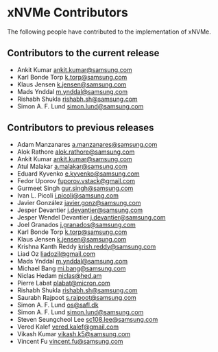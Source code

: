 <!--
SPDX-FileCopyrightText: Samsung Electronics Co., Ltd

SPDX-License-Identifier: BSD-3-Clause
-->

# xNVMe Contributors

The following people have contributed to the implementation of xNVMe.

## Contributors to the current release

* Ankit Kumar <ankit.kumar@samsung.com>
* Karl Bonde Torp <k.torp@samsung.com>
* Klaus Jensen <k.jensen@samsung.com>
* Mads Ynddal <m.ynddal@samsung.com>
* Rishabh Shukla <rishabh.sh@samsung.com>
* Simon A. F. Lund <simon.lund@samsung.com>

## Contributors to previous releases

* Adam Manzanares <a.manzanares@samsung.com>
* Alok Rathore <alok.rathore@samsung.com>
* Ankit Kumar <ankit.kumar@samsung.com>
* Atul Malakar <a.malakar@samsung.com>
* Eduard Kyvenko <e.kyvenko@samsung.com>
* Fedor Uporov <fuporov.vstack@gmail.com>
* Gurmeet Singh <gur.singh@samsung.com>
* Ivan L. Picoli <i.picoli@samsung.com>
* Javier González <javier.gonz@samsung.com>
* Jesper Devantier <j.devantier@samsung.com>
* Jesper Wendel Devantier <j.devantier@samsung.com>
* Joel Granados <j.granados@samsung.com>
* Karl Bonde Torp <k.torp@samsung.com>
* Klaus Jensen <k.jensen@samsung.com>
* Krishna Kanth Reddy <krish.reddy@samsung.com>
* Liad Oz <liadozil@gmail.com>
* Mads Ynddal <m.ynddal@samsung.com>
* Michael Bang <mi.bang@samsung.com>
* Niclas Hedam <niclas@hed.am> 
* Pierre Labat <plabat@micron.com>
* Rishabh Shukla <rishabh.sh@samsung.com> 
* Saurabh Rajpoot <s.rajpoot@samsung.com>
* Simon A. F. Lund <os@safl.dk>
* Simon A. F. Lund <simon.lund@samsung.com>
* Steven Seungcheol Lee <sc108.lee@samsung.com>
* Vered Kalef <vered.kalef@gmail.com>
* Vikash Kumar <vikash.k5@samsung.com>
* Vincent Fu <vincent.fu@samsung.com>
